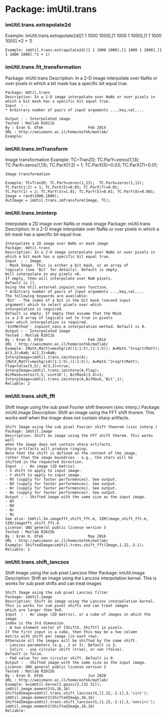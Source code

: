 # Package: imUtil.trans


### imUtil.trans.extrapolate2d

Example: imUtil.trans.extrapolate2d([1 1 1000 1000],[1 1000 1 1000],[1 1 1000 1000].*2 + 1)


    
      
    Example: imUtil.trans.extrapolate2d([1 1 1000 1000],[1 1000 1 1000],[1 1 1000 1000].*2 + 1)  
      
      
### imUtil.trans.fit_transformation

Package: mUtil.trans Description: In a 2-D image interpolate over NaNs or over pixels in which a bit mask has a specific bit equal true.


    
      
    Package: mUtil.trans  
    Description: In a 2-D image interpolate over NaNs or over pixels in  
    which a bit mask has a specific bit equal true.  
    Input  : -  
    * Arbitrary number of pairs of input arguments ...,key,val,...  
      
    Output : - Interpolated image  
    Tested : Matlab R2011b  
    By : Eran O. Ofek                    Feb 2014  
    URL : http://weizmann.ac.il/home/eofek/matlab/  
    Example:  
      
      
      
### imUtil.trans.imTransform

Image transformation Example: TC=Tran2D; TC.ParY=zeros(1,13);  TC.ParX=zeros(1,13); TC.ParX(1:2) = 1; TC.ParX(5)=0.03; TC.ParX(7)=0.01;


    
    Image transformation  
      
    Example: TC=Tran2D; TC.ParY=zeros(1,13);  TC.ParX=zeros(1,13);  
    TC.ParX(1:2) = 1; TC.ParX(5)=0.03; TC.ParX(7)=0.01;  
    TC.ParY(1) = 2; TC.ParY(3)=1.01; TC.ParY(5)=0.01; TC.ParY(8)=0.001;  
    Image = rand(1000,1000);  
    OutImage = imUtil.trans.imTransform(Image, TC);  
      
      
### imUtil.trans.iminterp

Interpolate a 2D image over NaNs or mask image Package: mUtil.trans Description: In a 2-D image interpolate over NaNs or over pixels in which a bit mask has a specific bit equal true.


    
    Interpolate a 2D image over NaNs or mask image  
    Package: mUtil.trans  
    Description: In a 2-D image interpolate over NaNs or over pixels in  
    which a bit mask has a specific bit equal true.  
    Input  : - Image.  
    - Mask Image. This is either a bit mask, or an array of  
    logicals (see 'Bit' for details). Default is empty.  
    Will interpolate in any pixels >0.  
    If empty, then will interpolate over NaN pixels.  
    Default is [].  
    Using the Util.external.inpaint_nans function.  
    * Arbitrary number of pairs of input arguments ...,key,val,...  
    The following keywords are available:  
    'Bit' - The index of a bit in the bit mask (second input  
    argument) which to select pixels over which  
    interpolation is required.  
    Default is empty. If empty then assume that the Mask  
    is a 2-D array of logicals set to true in pixels  
    over which interpolation is required.  
    'IntMethod'- inpaint_nans.m interpolation method. Default is 0.  
    Output : - Interpolated image  
    Tested : Matlab R2011b  
    By : Eran O. Ofek                    Feb 2014  
    URL : http://weizmann.ac.il/home/eofek/matlab/  
    Example: [MatX,MatY]=meshgrid((1:1:5),(1:1:5)); A=MatX.^2+sqrt(MatY);  
    A(3,3)=NaN; A(2,3)=NaN;  
    InterpImage=imUtil.trans.iminterp(A);  
    [MatX,MatY]=meshgrid((1:1:5),(1:1:5)); A=MatX.^2+sqrt(MatY);  
    Flag=false(5,5); A(3,3)=true;  
    InterpImage=imUtil.trans.iminterp(A,Flag);  
    BitMask=zeros(5,5,'uint16'); BitMask(3,4)=1;  
    InterpImage=imUtil.trans.iminterp(A,BitMask,'Bit',1);  
    Reliable: 2  
      
      
### imUtil.trans.shift_fft

Shift Image using the sub pixel Fourier shift theorem (sinc interp.) Package: imUtil.image Description: Shift an image using the FFT shift thorem. This works well when the image does not contain sharp artifacts.


    
    Shift Image using the sub pixel Fourier shift theorem (sinc interp.)  
    Package: imUtil.image  
    Description: Shift an image using the FFT shift thorem. This works well  
    when the image does not contain sharp artifacts.  
    Sharp artifacts will produce ringing.  
    Note that the shift is defined on the content of the image,  
    rather than the image boundries - e.g., the stars will be  
    shifted in the requested direction.  
    Input  : - An image (2D matrix).  
    - X shift to apply to input image.  
    - Y shift to apply to input image.  
    - NY (supply for faster performences). See output.  
    - NX (supply for faster performences). See output.  
    - Nr (supply for faster performences). See output.  
    - Nc (supply for faster performences). See output.  
    Output : - Shifted image with the same size as the input image.  
    - NY  
    - NX  
    - Nr  
    - Nc  
    See also: ImUtil.Im.imagefft_shift_fft.m, SIM/image_shift_fft.m,  
    SIM/imagefft_shift_fft.m  
    License: GNU general public license version 3  
    Tested : Matlab R2015b  
    By : Eran O. Ofek                    May 2016  
    URL : http://weizmann.ac.il/home/eofek/matlab/  
    Example: ShiftedImage=imUtil.trans.shift_fft(Image,1.22,-3.1);  
    Reliable: 2  
      
      
### imUtil.trans.shift_lanczos

Shift Image using the sub pixel Lanczos filter Package: imUtil.image Description: Shift an image using the Lanczos interpolation kernel. This is works for sub pixel shifts and can treat images


    
    Shift Image using the sub pixel Lanczos filter  
    Package: imUtil.image  
    Description: Shift an image using the Lanczos interpolation kernel.  
    This is works for sub pixel shifts and can treat images  
    which are larger then 9x9.  
    Input  : - An image (2D matrix), or a cube of images in which the image  
    index is the 3rd dimension.  
    - A two element vector of [ShiftX, ShiftY] in pixels.  
    If the first input is a cube, then this may be a two column  
    matrix with shift per image (in each row).  
    Otherwise all the images will be shifted by the same shift.  
    - Lanczos parameters (e.g., 2 or 3). Default is 3.  
    - IsCirc - use circular shift (true), or non (false).  
    Default is false.  
    - Pad value for non circular shift. Default is 0.  
    Output : - Shifted image with the same size as the input image.  
    License: GNU general public license version 3  
    Tested : Matlab R2015b  
    By : Eran O. Ofek                    Jun 2020  
    URL : http://weizmann.ac.il/home/eofek/matlab/  
    Example: G=imUtil.kernel2.gauss(2,[31 31]);  
    imUtil.image.moment2(G,16,16)  
    ShiftedImage=imUtil.trans.shift_lanczos(G,[1.22,-2.1],3,'circ');  
    imUtil.image.moment2(ShiftedImage,16,16)  
    ShiftedImage=imUtil.trans.shift_lanczos(G,[1.22,-2.1],3,'noncirc');  
    imUtil.image.moment2(ShiftedImage,16,16)  
    Reliable:  
      
